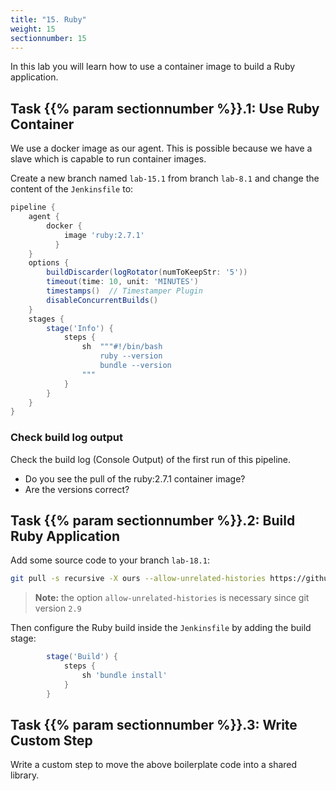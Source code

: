 ```yaml
---
title: "15. Ruby"
weight: 15
sectionnumber: 15
---
```


In this lab you will learn how to use a container image to build a Ruby application.


## Task {{% param sectionnumber %}}.1: Use Ruby Container

We use a docker image as our agent. This is possible because we have a slave which is capable to run container images.

Create a new branch named ``lab-15.1`` from branch ``lab-8.1`` and change the content of the ``Jenkinsfile`` to:

<!--
```groovy
pipeline {
    agent any // with hosted env use agent { label env.JOB_NAME.split('/')[0] }
```
-->

```groovy
pipeline {
    agent {
        docker {
            image 'ruby:2.7.1'
          }
    }
    options {
        buildDiscarder(logRotator(numToKeepStr: '5'))
        timeout(time: 10, unit: 'MINUTES')
        timestamps()  // Timestamper Plugin
        disableConcurrentBuilds()
    }
    stages {
        stage('Info') {
            steps {
                sh  """#!/bin/bash
                    ruby --version
                    bundle --version
                """
            }
        }
    }
}
```


### Check build log output

Check the build log (Console Output) of the first run of this pipeline.

* Do you see the pull of the ruby:2.7.1 container image?
* Are the versions correct?


## Task {{% param sectionnumber %}}.2: Build Ruby Application

Add some source code to your branch ``lab-18.1``:

```bash
git pull -s recursive -X ours --allow-unrelated-histories https://github.com/sclorg/ruby-ex.git
```

> **Note:** the option ``allow-unrelated-histories`` is necessary since git version ``2.9``

Then configure the Ruby build inside the ``Jenkinsfile`` by adding the build stage:

```groovy
        stage('Build') {
            steps {
                sh 'bundle install'
            }
        }
```

<!--

## Task {{% param sectionnumber %}}.3: Test Ruby Application

Add the test stage to your ``Jenkinsfile``.

```groovy
        stage('Test') {
            steps {
                sh 'rake ci:all'
            }
        }
```
-->


## Task {{% param sectionnumber %}}.3: Write Custom Step

Write a custom step to move the above boilerplate code into a shared library.
